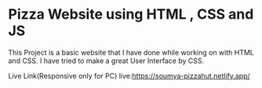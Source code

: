 ﻿# Pizza Website using HTML , CSS and JS

 This Project is a basic website that I have done while working on with HTML and CSS. I have tried to make a great User Interface by CSS.
 
Live Link(Responsive only for PC)
live:https://soumya-pizzahut.netlify.app/



